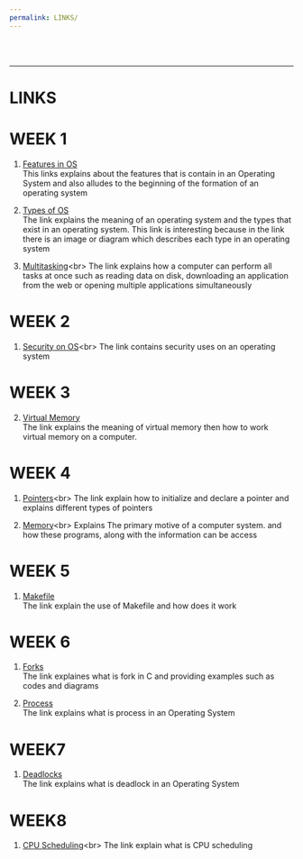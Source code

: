 ```yaml
---
permalink: LINKS/
---
```

<br>
<br>
<hr>

# LINKS

# WEEK 1

1. [Features in OS](https://www.interviewbit.com/blog/features-of-operating-system/)<br>
This links explains about the features that is contain in an Operating System and
also alludes to the beginning of the formation of an operating system

2. [Types of OS](https://www.naukri.com/learning/articles/types-of-operating-systems/)<br>
The link explains the meaning of an operating system and the types that exist in an operating system.
This link is interesting because in the link there is an image or diagram
which describes each type in an operating system

3. [Multitasking](https://byjus.com/gate/multitasking-operating-system-notes/#:~:text=The%20multitasking%20OS%20refers%20to,tasks%20at%20the%20same%20time.)<br>
The link explains how a computer can perform all tasks at once such as
reading data on disk, downloading an application from the web or opening multiple applications
simultaneously

# WEEK 2

1. [Security on OS](https://www.techopedia.com/definition/24774/operating-system-security-os-security#:~:text=OS%20security%20refers%20to%20specified,if%20OS%20security%20is%20compromised.)<br>
The link contains security uses on an operating system

# WEEK 3

2. [Virtual Memory](https://www.techtarget.com/searchstorage/definition/virtual-memory)<br>
The link explains the meaning of virtual memory
then how to work virtual memory on a computer.

# WEEK 4

1. [Pointers](https://www.guru99.com/c-pointers.html#:~:text=The%20Pointer%20in%20C%2C%20is,the%20next%2F%20previous%20memory%20location.)<br>
The link explain how to initialize and declare a pointer and 
explains different types of pointers

2. [Memory](https://www.geeksforgeeks.org/memory-management-in-operating-system/.)<br>
Explains The primary motive of a computer system. 
and how these programs, along with the information can be access

# WEEK 5

1. [Makefile](https://opensource.com/article/18/8/what-how-makefile)<br>
The link explain the use of Makefile and how does it work

# WEEK 6

1. [Forks](https://www.geeksforgeeks.org/fork-system-call/)<br>
The link explaines what is fork in C and providing examples such as codes and diagrams

2. [Process](https://www.tutorialspoint.com/operating_system/os_processes.htm)<br>
The link explains what is process in an Operating System

# WEEK7
1. [Deadlocks](https://www.scaler.com/topics/operating-system/deadlock-in-os/)<br>
The link explains what is deadlock in an Operating System

# WEEK8
1. [CPU Scheduling](https://www.guru99.com/cpu-scheduling-algorithms.html#:~:text=What%20is%20CPU%20Scheduling%3F,the%20ready%20queue%20for%20execution.)<br>
The link explain what is CPU scheduling
